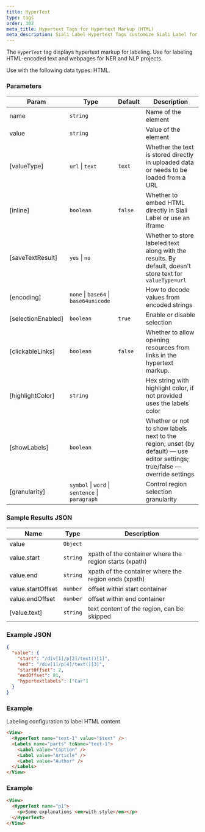```yaml
---
title: HyperText
type: tags
order: 302
meta_title: Hypertext Tags for Hypertext Markup (HTML)
meta_description: Siali Label Hypertext Tags customize Siali Label for hypertext markup (HTML) for machine learning and data science projects.
---
```


The `HyperText` tag displays hypertext markup for labeling. Use for labeling HTML-encoded text and webpages for NER and NLP projects.

Use with the following data types: HTML.

### Parameters

| Param | Type | Default | Description |
| --- | --- | --- | --- |
| name | <code>string</code> |  | Name of the element |
| value | <code>string</code> |  | Value of the element |
| [valueType] | <code>url</code> \| <code>text</code> | <code>text</code> | Whether the text is stored directly in uploaded data or needs to be loaded from a URL |
| [inline] | <code>boolean</code> | <code>false</code> | Whether to embed HTML directly in Siali Label or use an iframe |
| [saveTextResult] | <code>yes</code> \| <code>no</code> |  | Whether to store labeled text along with the results. By default, doesn't store text for `valueType=url` |
| [encoding] | <code>none</code> \| <code>base64</code> \| <code>base64unicode</code> |  | How to decode values from encoded strings |
| [selectionEnabled] | <code>boolean</code> | <code>true</code> | Enable or disable selection |
| [clickableLinks] | <code>boolean</code> | <code>false</code> | Whether to allow opening resources from links in the hypertext markup. |
| [highlightColor] | <code>string</code> |  | Hex string with highlight color, if not provided uses the labels color |
| [showLabels] | <code>boolean</code> |  | Whether or not to show labels next to the region; unset (by default) — use editor settings; true/false — override settings |
| [granularity] | <code>symbol</code> \| <code>word</code> \| <code>sentence</code> \| <code>paragraph</code> |  | Control region selection granularity |

### Sample Results JSON

| Name | Type | Description |
| --- | --- | --- |
| value | <code>Object</code> |  |
| value.start | <code>string</code> | xpath of the container where the region starts (xpath) |
| value.end | <code>string</code> | xpath of the container where the region ends (xpath) |
| value.startOffset | <code>number</code> | offset within start container |
| value.endOffset | <code>number</code> | offset within end container |
| [value.text] | <code>string</code> | text content of the region, can be skipped |

### Example JSON
```json
{
  "value": {
    "start": "/div[1]/p[2]/text()[1]",
    "end": "/div[1]/p[4]/text()[3]",
    "startOffset": 2,
    "endOffset": 81,
    "hypertextlabels": ["Car"]
  }
}
```

### Example

Labeling configuration to label HTML content

```html
<View>
  <HyperText name="text-1" value="$text" />
  <Labels name="parts" toName="text-1">
    <Label value="Caption" />
    <Label value="Article" />
    <Label value="Author" />
  </Labels>
</View>
```
### Example
```html
<View>
  <HyperText name="p1">
    <p>Some explanations <em>with style</em></p>
  </HyperText>
</View>
```
